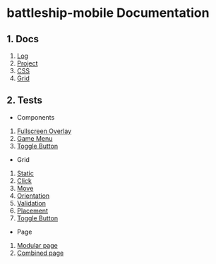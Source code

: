 # battleship-mobile Documentation

## 1. Docs

1. [Log](docs/log.md)
2. [Project](docs/project.md)
3. [CSS](docs/css.md)
4. [Grid](docs/grid.md)

## 2. Tests

- Components

1. [Fullscreen Overlay](test/full_screen/index.html)
2. [Game Menu](test/menu/index.html)
3. [Toggle Button](test/toggle_button/index.html)

- Grid

1. [Static](test/grid/static/index.html)
2. [Click](test/grid/click/index.html)
3. [Move](test/grid/move/index.html)
4. [Orientation](test/grid/orientation/index.html)
5. [Validation](test/grid/validation/index.html)
6. [Placement](test/grid/placement/index.html)
7. [Toggle Button](test/grid/toggle_button/index.html)

- Page

1. [Modular page](test/modular_page/index.html)
2. [Combined page](test/combined_page/index.html)
